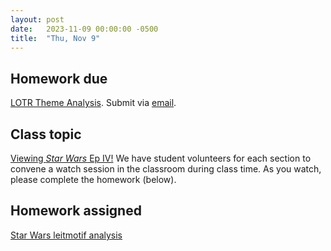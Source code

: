 ```yaml
---
layout: post
date:   2023-11-09 00:00:00 -0500
title:  "Thu, Nov 9"
---
```


## Homework due

[LOTR Theme Analysis](https://gmuedu-my.sharepoint.com/:f:/g/personal/mlavengo_gmu_edu/EnXH-XQ_-uVKtw5tJz6xe1gB_LD7aB9uzB5G344iTHaZNg?e=qwVNA9). Submit via [email](mailto:mlavengo@gmu.edu).

## Class topic

[Viewing *Star Wars* Ep IV!](https://gmuedu-my.sharepoint.com/:v:/g/personal/mlavengo_gmu_edu/EaUf48WNENJAnoYNkqP0qXUB9eAPYxivsZD1VXRQ4iRr5g?e=3yAt3X) We have student volunteers for each section to convene a watch session in the classroom during class time. As you watch, please complete the homework (below).

## Homework assigned

[Star Wars leitmotif analysis](https://gmuedu-my.sharepoint.com/:f:/g/personal/mlavengo_gmu_edu/EnXH-XQ_-uVKtw5tJz6xe1gB_LD7aB9uzB5G344iTHaZNg?e=qwVNA9)

